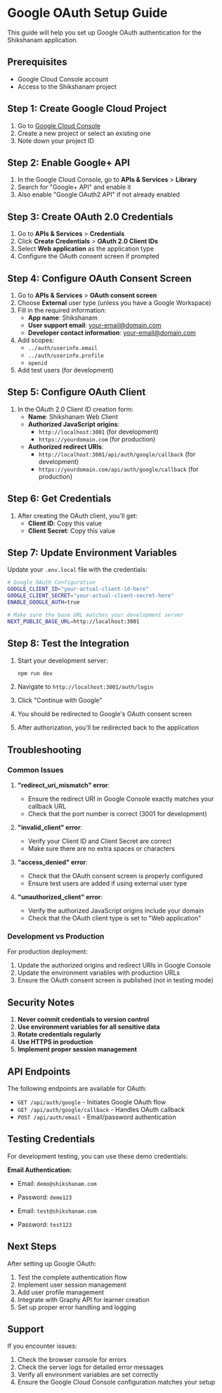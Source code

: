 # Google OAuth Setup Guide

This guide will help you set up Google OAuth authentication for the Shikshanam application.

## Prerequisites

- Google Cloud Console account
- Access to the Shikshanam project

## Step 1: Create Google Cloud Project

1. Go to [Google Cloud Console](https://console.cloud.google.com/)
2. Create a new project or select an existing one
3. Note down your project ID

## Step 2: Enable Google+ API

1. In the Google Cloud Console, go to **APIs & Services** > **Library**
2. Search for "Google+ API" and enable it
3. Also enable "Google OAuth2 API" if not already enabled

## Step 3: Create OAuth 2.0 Credentials

1. Go to **APIs & Services** > **Credentials**
2. Click **Create Credentials** > **OAuth 2.0 Client IDs**
3. Select **Web application** as the application type
4. Configure the OAuth consent screen if prompted

## Step 4: Configure OAuth Consent Screen

1. Go to **APIs & Services** > **OAuth consent screen**
2. Choose **External** user type (unless you have a Google Workspace)
3. Fill in the required information:
   - **App name**: Shikshanam
   - **User support email**: your-email@domain.com
   - **Developer contact information**: your-email@domain.com
4. Add scopes:
   - `../auth/userinfo.email`
   - `../auth/userinfo.profile`
   - `openid`
5. Add test users (for development)

## Step 5: Configure OAuth Client

1. In the OAuth 2.0 Client ID creation form:
   - **Name**: Shikshanam Web Client
   - **Authorized JavaScript origins**:
     - `http://localhost:3001` (for development)
     - `https://yourdomain.com` (for production)
   - **Authorized redirect URIs**:
     - `http://localhost:3001/api/auth/google/callback` (for development)
     - `https://yourdomain.com/api/auth/google/callback` (for production)

## Step 6: Get Credentials

1. After creating the OAuth client, you'll get:
   - **Client ID**: Copy this value
   - **Client Secret**: Copy this value

## Step 7: Update Environment Variables

Update your `.env.local` file with the credentials:

```bash
# Google OAuth Configuration
GOOGLE_CLIENT_ID="your-actual-client-id-here"
GOOGLE_CLIENT_SECRET="your-actual-client-secret-here"
ENABLE_GOOGLE_AUTH=true

# Make sure the base URL matches your development server
NEXT_PUBLIC_BASE_URL=http://localhost:3001
```

## Step 8: Test the Integration

1. Start your development server:
   ```bash
   npm run dev
   ```

2. Navigate to `http://localhost:3001/auth/login`

3. Click "Continue with Google"

4. You should be redirected to Google's OAuth consent screen

5. After authorization, you'll be redirected back to the application

## Troubleshooting

### Common Issues

1. **"redirect_uri_mismatch" error**:
   - Ensure the redirect URI in Google Console exactly matches your callback URL
   - Check that the port number is correct (3001 for development)

2. **"invalid_client" error**:
   - Verify your Client ID and Client Secret are correct
   - Make sure there are no extra spaces or characters

3. **"access_denied" error**:
   - Check that the OAuth consent screen is properly configured
   - Ensure test users are added if using external user type

4. **"unauthorized_client" error**:
   - Verify the authorized JavaScript origins include your domain
   - Check that the OAuth client type is set to "Web application"

### Development vs Production

For production deployment:

1. Update the authorized origins and redirect URIs in Google Console
2. Update the environment variables with production URLs
3. Ensure the OAuth consent screen is published (not in testing mode)

## Security Notes

1. **Never commit credentials to version control**
2. **Use environment variables for all sensitive data**
3. **Rotate credentials regularly**
4. **Use HTTPS in production**
5. **Implement proper session management**

## API Endpoints

The following endpoints are available for OAuth:

- `GET /api/auth/google` - Initiates Google OAuth flow
- `GET /api/auth/google/callback` - Handles OAuth callback
- `POST /api/auth/email` - Email/password authentication

## Testing Credentials

For development testing, you can use these demo credentials:

**Email Authentication:**
- Email: `demo@shikshanam.com`
- Password: `demo123`

- Email: `test@shikshanam.com`
- Password: `test123`

## Next Steps

After setting up Google OAuth:

1. Test the complete authentication flow
2. Implement user session management
3. Add user profile management
4. Integrate with Graphy API for learner creation
5. Set up proper error handling and logging

## Support

If you encounter issues:

1. Check the browser console for errors
2. Check the server logs for detailed error messages
3. Verify all environment variables are set correctly
4. Ensure the Google Cloud Console configuration matches your setup